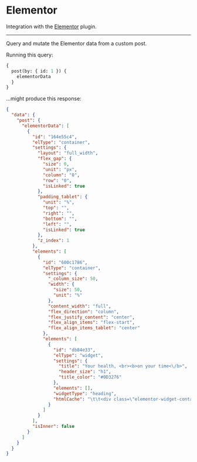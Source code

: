 # Elementor

Integration with the [Elementor](https://wordpress.org/plugins/elementor/) plugin.

<!-- [Watch “How to use the Elementor extension” on YouTube](https://www.youtube.com/watch?v=@todo) -->

---

Query and mutate the Elementor data from a custom post.

Running this query:

```graphql
{
  post(by: { id: 1 }) {
    elementorData
  }
}
```

...might produce this response:

```json
{
  "data": {
    "post": {
      "elementorData": [
        {
          "id": "164e55c4",
          "elType": "container",
          "settings": {
            "layout": "full_width",
            "flex_gap": {
              "size": 0,
              "unit": "px",
              "column": "0",
              "row": "0",
              "isLinked": true
            },
            "padding_tablet": {
              "unit": "%",
              "top": "",
              "right": "",
              "bottom": "",
              "left": "",
              "isLinked": true
            },
            "z_index": 1
          },
          "elements": [
            {
              "id": "600c1786",
              "elType": "container",
              "settings": {
                "_column_size": 50,
                "width": {
                  "size": 50,
                  "unit": "%"
                },
                "content_width": "full",
                "flex_direction": "column",
                "flex_justify_content": "center",
                "flex_align_items": "flex-start",
                "flex_align_items_tablet": "center"
              },
              "elements": [
                {
                  "id": "db84e33",
                  "elType": "widget",
                  "settings": {
                    "title": "Your health, <br><b>on your time<\/b>",
                    "header_size": "h1",
                    "title_color": "#0D3276"
                  },
                  "elements": [],
                  "widgetType": "heading",
                  "htmlCache": "\t\t<div class=\"elementor-widget-container\">\n\t\t\t\t\t<h1 class=\"elementor-heading-title elementor-size-default\">Your health, <br><b>on your time<\/b><\/h1>\t\t\t\t<\/div>\n\t\t"
                }
              ]
            }
          ],
          "isInner": false
        }
      ]
    }
  }
}
```